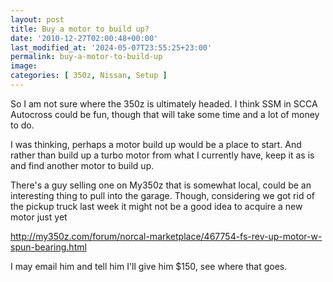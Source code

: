 ```yaml
---
layout: post
title: Buy a motor to build up?
date: '2010-12-27T02:00:48+00:00'
last_modified_at: '2024-05-07T23:55:25+23:00'
permalink: buy-a-motor-to-build-up
image:
categories: [ 350z, Nissan, Setup ]
---
```

So I am not sure where the 350z is ultimately headed. I think SSM in SCCA Autocross could be fun, though that will take some time and a lot of money to do.

I was thinking, perhaps a motor build up would be a place to start. And rather than build up a turbo motor from what I currently have, keep it as is and find another motor to build up.

There's a guy selling one on My350z that is somewhat local, could be an interesting thing to pull into the garage. Though, considering we got rid of the pickup truck last week it might not be a good idea to acquire a new motor just yet

<a href="http://my350z.com/forum/norcal-marketplace/467754-fs-rev-up-motor-w-spun-bearing.html">http://my350z.com/forum/norcal-marketplace/467754-fs-rev-up-motor-w-spun-bearing.html</a>

I may email him and tell him I'll give him $150, see where that goes.


